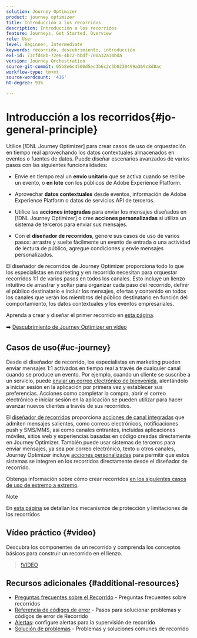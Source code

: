 ```yaml
---
solution: Journey Optimizer
product: journey optimizer
title: Introducción a los recorridos
description: Introducción a los recorridos
feature: Journeys, Get Started, Overview
role: User
level: Beginner, Intermediate
keywords: recorrido, descubrimiento, introducción
exl-id: 73cfd48b-72e6-4b72-bbdf-700a32a34bda
version: Journey Orchestration
source-git-commit: 05b8e6c4500d5ec3b6c2c3b0230499a369c8d8ac
workflow-type: tm+mt
source-wordcount: '416'
ht-degree: 93%

---
```



# Introducción a los recorridos{#jo-general-principle}

Utilice [!DNL Journey Optimizer] para crear casos de uso de orquestación en tiempo real aprovechando los datos contextuales almacenados en eventos o fuentes de datos. Puede diseñar escenarios avanzados de varios pasos con las siguientes funcionalidades:

* Envíe en tiempo real un **envío unitario** que se activa cuando se recibe un evento, o **en lote** con los públicos de Adobe Experience Platform.

* Aprovechar **datos contextuales** desde eventos, información de Adobe Experience Platform o datos de servicios API de terceros.

* Utilice las **acciones integradas** para enviar los mensajes diseñados en [!DNL Journey Optimizer] o cree **acciones personalizadas** si utiliza un sistema de terceros para enviar sus mensajes.

* Con el **diseñador de recorridos**, genere sus casos de uso de varios pasos: arrastre y suelte fácilmente un evento de entrada o una actividad de lectura de público, agregue condiciones y envíe mensajes personalizados.

El diseñador de recorridos de Journey Optimizer proporciona todo lo que los especialistas en marketing y en recorrido necesitan para orquestar recorridos 1:1 de varios pasos en todos los canales. Esto incluye un lienzo intuitivo de arrastrar y soltar para organizar cada paso del recorrido, definir el público destinatario e incluir los mensajes, ofertas y contenido en todos los canales que verán los miembros del público destinatario en función del comportamiento, los datos contextuales y los eventos empresariales.

Aprenda a crear y diseñar el primer recorrido en [esta página](journey-gs.md).

➡️ [Descubrimiento de Journey Optimizer en vídeo](#video)

## Casos de uso{#uc-journey}

Desde el diseñador de recorrido, los especialistas en marketing pueden enviar mensajes 1:1 activados en tiempo real a través de cualquier canal cuando se produce un evento. Por ejemplo, cuando un cliente se suscribe a un servicio, puede [enviar un correo electrónico de bienvenida](message-to-subscribers-uc.md), alentándolo a iniciar sesión en la aplicación por primera vez y establecer sus preferencias. Acciones como completar la compra, abrir el correo electrónico e iniciar sesión en la aplicación se pueden utilizar para hacer avanzar nuevos clientes a través de sus recorridos.

El [diseñador de recorridos](using-the-journey-designer.md) proporciona [acciones de canal integradas](journeys-message.md) que admiten mensajes salientes, como correos electrónicos, notificaciones push y SMS/MMS, así como canales entrantes, incluidas aplicaciones móviles, sitios web y experiencias basadas en código creadas directamente en Journey Optimizer. También puede usar sistemas de terceros para enviar mensajes, ya sea por correo electrónico, texto u otros canales, Journey Optimizer incluye [acciones personalizadas](using-custom-actions.md) para permitir que estos sistemas se integren en los recorridos directamente desde el diseñador de recorrido.

Obtenga información sobre cómo crear recorridos [en los siguientes casos de uso de extremo a extremo](jo-use-cases.md).

>[!NOTE]
>
>En [esta página](../start/guardrails.md) se detallan los mecanismos de protección y limitaciones de los recorridos

## Vídeo práctico {#video}

Descubra los componentes de un recorrido y comprenda los conceptos básicos para construir un recorrido en el lienzo.

>[!VIDEO](https://video.tv.adobe.com/v/3424996?quality=12)

## Recursos adicionales {#additional-resources}

* [Preguntas frecuentes sobre el Recorrido](journey-faq.md) - Preguntas frecuentes sobre recorridos
* [Referencia de códigos de error](error-codes-reference.md) - Pasos para solucionar problemas y códigos de error de Recorrido
* [Alertas](../reports/alerts.md): configure alertas para la supervisión de recorrido
* [Solución de problemas](troubleshooting.md) - Problemas y soluciones comunes de recorrido
